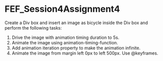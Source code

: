 # FEF_Session4Assignment4
Create a Div box and insert an image as bicycle inside the Div box and perform the following tasks:
1. Drive the image with animation timing duration to 5s.
2. Animate the image using animation-timing-function.
3. Add animation iteration property to make the animation infinite.
4. Animate the image from margin left 0px to left 500px. Use @keyframes.
